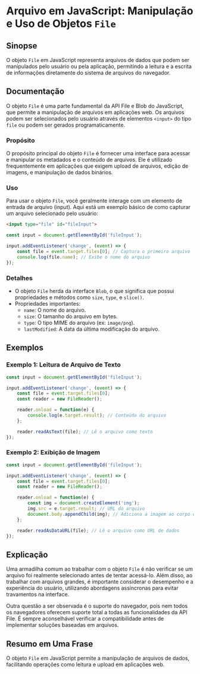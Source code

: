 <!--
Meta Description: # Arquivo em JavaScript: Manipulação e Uso de Objetos `File` ## Sinopse O objeto `File` em JavaScript representa arquivos de dados que podem ser manip...
Meta Keywords: file, arquivo, arquivos, input, const
-->

# Arquivo em JavaScript: Manipulação e Uso de Objetos `File`

## Sinopse
O objeto `File` em JavaScript representa arquivos de dados que podem ser manipulados pelo usuário ou pela aplicação, permitindo a leitura e a escrita de informações diretamente do sistema de arquivos do navegador.

## Documentação
O objeto `File` é uma parte fundamental da API File e Blob do JavaScript, que permite a manipulação de arquivos em aplicações web. Os arquivos podem ser selecionados pelo usuário através de elementos `<input>` do tipo `file` ou podem ser gerados programaticamente.

### Propósito
O propósito principal do objeto `File` é fornecer uma interface para acessar e manipular os metadados e o conteúdo de arquivos. Ele é utilizado frequentemente em aplicações que exigem upload de arquivos, edição de imagens, e manipulação de dados binários.

### Uso
Para usar o objeto `File`, você geralmente interage com um elemento de entrada de arquivo (input). Aqui está um exemplo básico de como capturar um arquivo selecionado pelo usuário:

```html
<input type="file" id="fileInput">
```

```javascript
const input = document.getElementById('fileInput');

input.addEventListener('change', (event) => {
    const file = event.target.files[0]; // Captura o primeiro arquivo
    console.log(file.name); // Exibe o nome do arquivo
});
```

### Detalhes
- O objeto `File` herda da interface `Blob`, o que significa que possui propriedades e métodos como `size`, `type`, e `slice()`.
- Propriedades importantes:
  - `name`: O nome do arquivo.
  - `size`: O tamanho do arquivo em bytes.
  - `type`: O tipo MIME do arquivo (ex: `image/png`).
  - `lastModified`: A data da última modificação do arquivo.
  
## Exemplos
### Exemplo 1: Leitura de Arquivo de Texto
```javascript
const input = document.getElementById('fileInput');

input.addEventListener('change', (event) => {
    const file = event.target.files[0];
    const reader = new FileReader();

    reader.onload = function(e) {
        console.log(e.target.result); // Conteúdo do arquivo
    };

    reader.readAsText(file); // Lê o arquivo como texto
});
```

### Exemplo 2: Exibição de Imagem
```javascript
const input = document.getElementById('fileInput');

input.addEventListener('change', (event) => {
    const file = event.target.files[0];
    const reader = new FileReader();

    reader.onload = function(e) {
        const img = document.createElement('img');
        img.src = e.target.result; // URL do arquivo
        document.body.appendChild(img); // Adiciona a imagem ao corpo do documento
    };

    reader.readAsDataURL(file); // Lê o arquivo como URL de dados
});
```

## Explicação
Uma armadilha comum ao trabalhar com o objeto `File` é não verificar se um arquivo foi realmente selecionado antes de tentar acessá-lo. Além disso, ao trabalhar com arquivos grandes, é importante considerar o desempenho e a experiência do usuário, utilizando abordagens assíncronas para evitar travamentos na interface.

Outra questão a ser observada é o suporte do navegador, pois nem todos os navegadores oferecem suporte total a todas as funcionalidades da API File. É sempre aconselhável verificar a compatibilidade antes de implementar soluções baseadas em arquivos.

## Resumo em Uma Frase
O objeto `File` em JavaScript permite a manipulação de arquivos de dados, facilitando operações como leitura e upload em aplicações web.
